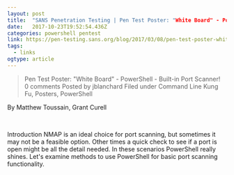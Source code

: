 ```yaml
---
layout: post 
title:  "SANS Penetration Testing | Pen Test Poster: "White Board" - PowerShell - Built-in Port Scanner! | SANS Institute" 
date:   2017-10-23T19:52:54.436Z 
categories: powershell pentest
link: https://pen-testing.sans.org/blog/2017/03/08/pen-test-poster-white-board-powershell-built-in-port-scanner 
tags:
  - links
ogtype: article 
---
```


> Pen Test Poster: "White Board" - PowerShell - Built-in Port Scanner!
0 comments Posted by jblanchard
Filed under Command Line Kung Fu, Posters, PowerShell


By Matthew Toussain, Grant Curell

 

Introduction
NMAP is an ideal choice for port scanning, but sometimes it may not be a feasible option. Other times a quick check to see if a port is open might be all the detail needed. In these scenarios PowerShell really shines. Let's examine methods to use PowerShell for basic port scanning functionality.